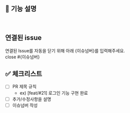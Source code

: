 ## 📢 기능 설명

<br>

## 연결된 issue
연결된 Issue를 자동을 닫기 위해 아래 {이슈넘버}를 입력해주세요. <br>
close #{이슈넘버}
<br>

## ✅ 체크리스트
- [ ] PR 제목 규칙
  - ex) [feat/#21] 로그인 기능 구현 완료
- [ ] 추가/수정사항을 설명
- [ ] 이슈넘버 작성
